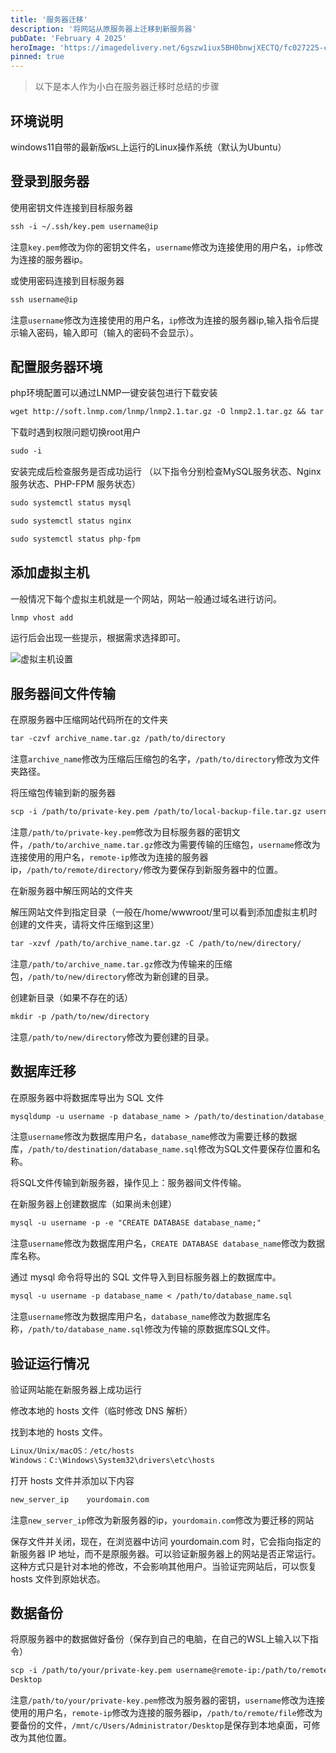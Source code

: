 ```yaml
---
title: '服务器迁移'
description: '将网站从原服务器上迁移到新服务器'
pubDate: 'February 4 2025'
heroImage: 'https://imagedelivery.net/6gszw1iux5BH0bnwjXECTQ/fc027225-c8ad-4d9b-6fb7-bb10eb990b00/small'
pinned: true
---
```


> 以下是本人作为小白在服务器迁移时总结的步骤

## 环境说明

windows11自带的最新版`WSL`上运行的Linux操作系统（默认为Ubuntu）

## 登录到服务器

使用密钥文件连接到目标服务器

```md
ssh -i ~/.ssh/key.pem username@ip
```

注意`key.pem`修改为你的密钥文件名，`username`修改为连接使用的用户名，`ip`修改为连接的服务器ip。

或使用密码连接到目标服务器

```md
ssh username@ip
```
注意`username`修改为连接使用的用户名，`ip`修改为连接的服务器ip,输入指令后提示输入密码，输入即可（输入的密码不会显示）。

## 配置服务器环境

php环境配置可以通过LNMP一键安装包进行下载安装

```md
wget http://soft.lnmp.com/lnmp/lnmp2.1.tar.gz -O lnmp2.1.tar.gz && tar zxf lnmp2.1.tar.gz && cd lnmp2.1 && ./install.sh lnmp
```

下载时遇到权限问题切换root用户

```md
sudo -i
```

安装完成后检查服务是否成功运行
（以下指令分别检查MySQL服务状态、Nginx 服务状态、PHP-FPM 服务状态）

```md
sudo systemctl status mysql

sudo systemctl status nginx

sudo systemctl status php-fpm
```

## 添加虚拟主机

一般情况下每个虚拟主机就是一个网站，网站一般通过域名进行访问。

```md
lnmp vhost add
```
运行后会出现一些提示，根据需求选择即可。

![虚拟主机设置](/vhost.avif)

## 服务器间文件传输

在原服务器中压缩网站代码所在的文件夹

```md
tar -czvf archive_name.tar.gz /path/to/directory
```
注意`archive_name`修改为压缩后压缩包的名字，`/path/to/directory`修改为文件夹路径。

将压缩包传输到新的服务器

```md
scp -i /path/to/private-key.pem /path/to/local-backup-file.tar.gz username@remote-ip:/path/to/remote/directory/
```
注意`/path/to/private-key.pem`修改为目标服务器的密钥文件，`/path/to/archive_name.tar.gz`修改为需要传输的压缩包，`username`修改为连接使用的用户名，`remote-ip`修改为连接的服务器ip，`/path/to/remote/directory/`修改为要保存到新服务器中的位置。

在新服务器中解压网站的文件夹

解压网站文件到指定目录（一般在/home/wwwroot/里可以看到添加虚拟主机时创建的文件夹，请将文件压缩到这里）


```md
tar -xzvf /path/to/archive_name.tar.gz -C /path/to/new/directory/
```
注意`/path/to/archive_name.tar.gz`修改为传输来的压缩包，`/path/to/new/directory`修改为新创建的目录。

创建新目录（如果不存在的话）
```md
mkdir -p /path/to/new/directory
```
注意`/path/to/new/directory`修改为要创建的目录。

## 数据库迁移

在原服务器中将数据库导出为 SQL 文件

```md
mysqldump -u username -p database_name > /path/to/destination/database_name.sql
```
注意`username`修改为数据库用户名，`database_name`修改为需要迁移的数据库，`/path/to/destination/database_name.sql`修改为SQL文件要保存位置和名称。

将SQL文件传输到新服务器，操作见上：服务器间文件传输。

在新服务器上创建数据库（如果尚未创建）

```md
mysql -u username -p -e "CREATE DATABASE database_name;"
```
注意`username`修改为数据库用户名，`CREATE DATABASE database_name`修改为数据库名称。

通过 mysql 命令将导出的 SQL 文件导入到目标服务器上的数据库中。

```md
mysql -u username -p database_name < /path/to/database_name.sql
```
注意`username`修改为数据库用户名，`database_name`修改为数据库名称，`/path/to/database_name.sql`修改为传输的原数据库SQL文件。

## 验证运行情况

验证网站能在新服务器上成功运行

修改本地的 hosts 文件（临时修改 DNS 解析）

找到本地的 hosts 文件。

```md
Linux/Unix/macOS：/etc/hosts
Windows：C:\Windows\System32\drivers\etc\hosts
```
打开 hosts 文件并添加以下内容

```md
new_server_ip    yourdomain.com
```
注意`new_server_ip`修改为新服务器的ip，`yourdomain.com`修改为要迁移的网站

保存文件并关闭，现在，在浏览器中访问 yourdomain.com 时，它会指向指定的新服务器 IP 地址，而不是原服务器。可以验证新服务器上的网站是否正常运行。这种方式只是针对本地的修改，不会影响其他用户。当验证完网站后，可以恢复 hosts 文件到原始状态。

## 数据备份

将原服务器中的数据做好备份（保存到自己的电脑，在自己的WSL上输入以下指令）

```md
scp -i /path/to/your/private-key.pem username@remote-ip:/path/to/remote/file /mnt/c/Users/Administrator/Desktop
Desktop
```
注意`/path/to/your/private-key.pem`修改为服务器的密钥，`username`修改为连接使用的用户名，`remote-ip`修改为连接的服务器ip，`/path/to/remote/file`修改为要备份的文件，`/mnt/c/Users/Administrator/Desktop`是保存到本地桌面，可修改为其他位置。